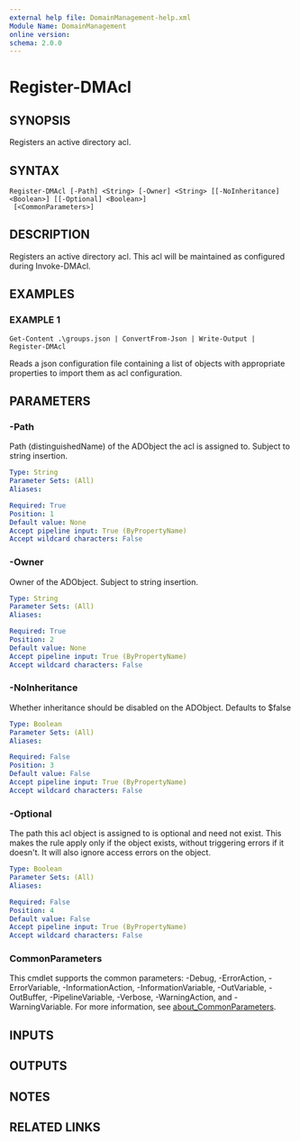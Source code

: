 ```yaml
---
external help file: DomainManagement-help.xml
Module Name: DomainManagement
online version:
schema: 2.0.0
---
```


# Register-DMAcl

## SYNOPSIS
Registers an active directory acl.

## SYNTAX

```
Register-DMAcl [-Path] <String> [-Owner] <String> [[-NoInheritance] <Boolean>] [[-Optional] <Boolean>]
 [<CommonParameters>]
```

## DESCRIPTION
Registers an active directory acl.
This acl will be maintained as configured during Invoke-DMAcl.

## EXAMPLES

### EXAMPLE 1
```
Get-Content .\groups.json | ConvertFrom-Json | Write-Output | Register-DMAcl
```

Reads a json configuration file containing a list of objects with appropriate properties to import them as acl configuration.

## PARAMETERS

### -Path
Path (distinguishedName) of the ADObject the acl is assigned to.
Subject to string insertion.

```yaml
Type: String
Parameter Sets: (All)
Aliases:

Required: True
Position: 1
Default value: None
Accept pipeline input: True (ByPropertyName)
Accept wildcard characters: False
```

### -Owner
Owner of the ADObject.
Subject to string insertion.

```yaml
Type: String
Parameter Sets: (All)
Aliases:

Required: True
Position: 2
Default value: None
Accept pipeline input: True (ByPropertyName)
Accept wildcard characters: False
```

### -NoInheritance
Whether inheritance should be disabled on the ADObject.
Defaults to $false

```yaml
Type: Boolean
Parameter Sets: (All)
Aliases:

Required: False
Position: 3
Default value: False
Accept pipeline input: True (ByPropertyName)
Accept wildcard characters: False
```

### -Optional
The path this acl object is assigned to is optional and need not exist.
This makes the rule apply only if the object exists, without triggering errors if it doesn't.
It will also ignore access errors on the object.

```yaml
Type: Boolean
Parameter Sets: (All)
Aliases:

Required: False
Position: 4
Default value: False
Accept pipeline input: True (ByPropertyName)
Accept wildcard characters: False
```

### CommonParameters
This cmdlet supports the common parameters: -Debug, -ErrorAction, -ErrorVariable, -InformationAction, -InformationVariable, -OutVariable, -OutBuffer, -PipelineVariable, -Verbose, -WarningAction, and -WarningVariable. For more information, see [about_CommonParameters](http://go.microsoft.com/fwlink/?LinkID=113216).

## INPUTS

## OUTPUTS

## NOTES

## RELATED LINKS
